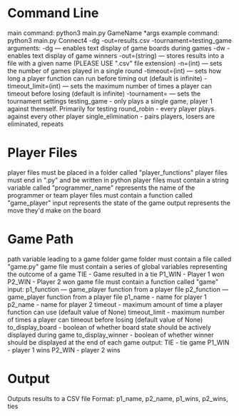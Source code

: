 # Command Line
main command: python3 main.py GameName *args
example command: python3 main.py Connect4 -dg -out=results.csv -tournament=testing_game
arguments:
    -dg                   — enables text display of game boards during games
    -dw                   - enables text display of game winners
    -out=(string)         — stores results into a file with a given name (PLEASE USE ".csv" file extension)
    -n=(int)              — sets the number of games played in a single round
    -timeout=(int)        — sets how long a player function can run before timing out (default is infinite)
    -timeout_limit=(int)  — sets the maximum number of times a player can timeout before losing (default is infinite)
    -tournament=          — sets the tournament settings
        testing_game           - only plays a single game, player 1 against themself. Primarily for testing
        round_robin            - every player plays against every other player
        single_elimination     - pairs players, losers are eliminated, repeats

# Player Files
player files must be placed in a folder called "player_functions"
player files must end in ".py" and be written in python
player files must contain a string variable called "programmer_name"
   represents the name of the programmer or team
player files must contain a function called "game_player"
   input represents the state of the game
   output represents the move they'd make on the board

# Game Path
path variable leading to a game folder
game folder must contain a file called "game.py"
game file must contain a series of global variables representing the outcome of a game
   TIE     - Game resulted in a tie
   P1_WIN  - Player 1 won
   P2_WIN  - Player 2 won
game file must contain a function called "game"
   input:
       p1_function       — game_player function from a player file
       p2_function       — game_player function from a player file
       p1_name           - name for player 1
       p2_name           - name for player 2
       timeout           - maximum amount of time a player function can use (default value of None)
       timeout_limit     - maximum number of times a player can timeout before losing (default value of None)
       to_display_board  - boolean of whether board state should be actively displayed during game
       to_display_winner - boolean of whether winner should be displayed at the end of each game
   output:
       TIE     - tie game
       P1_WIN  - player 1 wins
       P2_WIN  - player 2 wins

# Output
Outputs results to a CSV file
Format: p1_name, p2_name, p1_wins, p2_wins, ties
